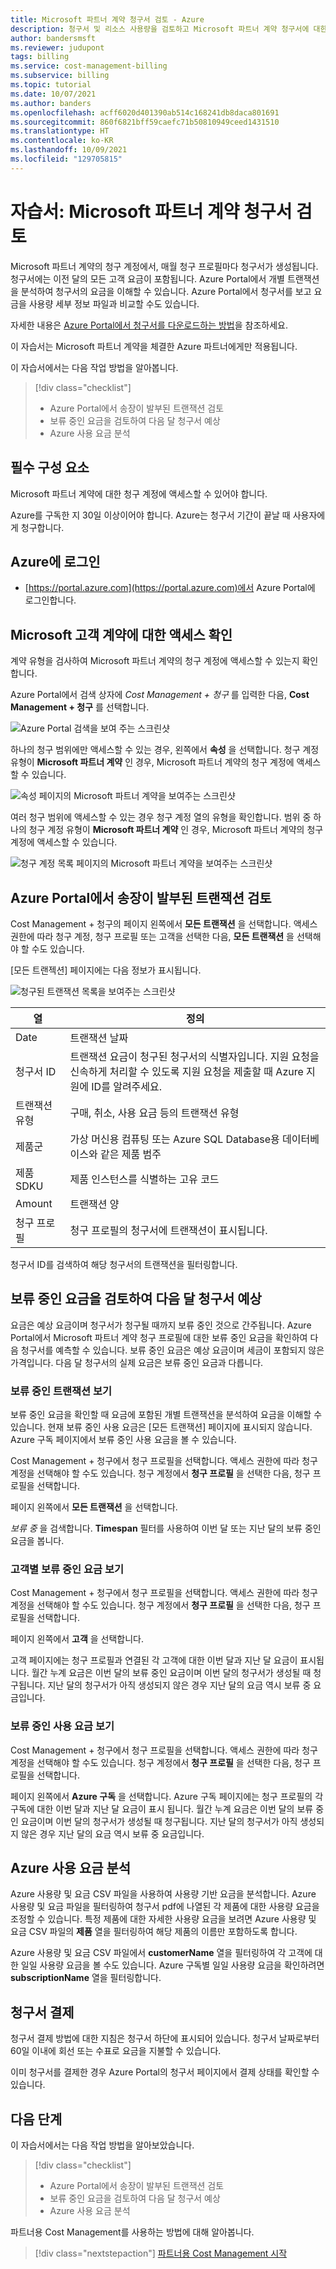 ```yaml
---
title: Microsoft 파트너 계약 청구서 검토 - Azure
description: 청구서 및 리소스 사용량을 검토하고 Microsoft 파트너 계약 청구서에 대한 요금을 확인하는 방법을 알아봅니다.
author: bandersmsft
ms.reviewer: judupont
tags: billing
ms.service: cost-management-billing
ms.subservice: billing
ms.topic: tutorial
ms.date: 10/07/2021
ms.author: banders
ms.openlocfilehash: acff6020d401390ab514c168241db8daca801691
ms.sourcegitcommit: 860f6821bff59caefc71b50810949ceed1431510
ms.translationtype: HT
ms.contentlocale: ko-KR
ms.lasthandoff: 10/09/2021
ms.locfileid: "129705815"
---
```

# <a name="tutorial-review-your-microsoft-partner-agreement-invoice"></a>자습서: Microsoft 파트너 계약 청구서 검토

Microsoft 파트너 계약의 청구 계정에서, 매월 청구 프로필마다 청구서가 생성됩니다. 청구서에는 이전 달의 모든 고객 요금이 포함됩니다. Azure Portal에서 개별 트랜잭션을 분석하여 청구서의 요금을 이해할 수 있습니다. Azure Portal에서 청구서를 보고 요금을 사용량 세부 정보 파일과 비교할 수도 있습니다.

자세한 내용은 [Azure Portal에서 청구서를 다운로드하는 방법](download-azure-invoice.md)을 참조하세요.

이 자습서는 Microsoft 파트너 계약을 체결한 Azure 파트너에게만 적용됩니다.

이 자습서에서는 다음 작업 방법을 알아봅니다.

> [!div class="checklist"]
> * Azure Portal에서 송장이 발부된 트랜잭션 검토
> * 보류 중인 요금을 검토하여 다음 달 청구서 예상
> * Azure 사용 요금 분석

## <a name="prerequisites"></a>필수 구성 요소

Microsoft 파트너 계약에 대한 청구 계정에 액세스할 수 있어야 합니다.

Azure를 구독한 지 30일 이상이어야 합니다. Azure는 청구서 기간이 끝날 때 사용자에게 청구합니다.

## <a name="sign-in-to-azure"></a>Azure에 로그인

- [https://portal.azure.com](https://portal.azure.com)에서 Azure Portal에 로그인합니다.

## <a name="check-access-to-a-microsoft-customer-agreement"></a>Microsoft 고객 계약에 대한 액세스 확인

계약 유형을 검사하여 Microsoft 파트너 계약의 청구 계정에 액세스할 수 있는지 확인합니다.

Azure Portal에서 검색 상자에 *Cost Management + 청구* 를 입력한 다음, **Cost Management + 청구** 를 선택합니다.

![Azure Portal 검색을 보여 주는 스크린샷](./media/review-partner-agreement-bill/billing-search-cost-management-billing.png)

하나의 청구 범위에만 액세스할 수 있는 경우, 왼쪽에서 **속성** 을 선택합니다. 청구 계정 유형이 **Microsoft 파트너 계약** 인 경우, Microsoft 파트너 계약의 청구 계정에 액세스할 수 있습니다.

![속성 페이지의 Microsoft 파트너 계약을 보여주는 스크린샷](./media/review-partner-agreement-bill/billing-account-properties-partner-agreement.png)

여러 청구 범위에 액세스할 수 있는 경우 청구 계정 열의 유형을 확인합니다. 범위 중 하나의 청구 계정 유형이 **Microsoft 파트너 계약** 인 경우, Microsoft 파트너 계약의 청구 계정에 액세스할 수 있습니다.

![청구 계정 목록 페이지의 Microsoft 파트너 계약을 보여주는 스크린샷](./media/review-partner-agreement-bill/mpa-in-the-list.png)

## <a name="review-invoiced-transactions-in-the-azure-portal"></a>Azure Portal에서 송장이 발부된 트랜잭션 검토

Cost Management + 청구의 페이지 왼쪽에서 **모든 트랜잭션** 을 선택합니다. 액세스 권한에 따라 청구 계정, 청구 프로필 또는 고객을 선택한 다음, **모든 트랜잭션** 을 선택해야 할 수도 있습니다.

[모든 트랜젝션] 페이지에는 다음 정보가 표시됩니다.

![청구된 트랜잭션 목록을 보여주는 스크린샷](./media/review-partner-agreement-bill/all-transactions.png)

|열  |정의  |
|---------|---------|
|Date     | 트랜잭션 날짜  |
|청구서 ID     | 트랜잭션 요금이 청구된 청구서의 식별자입니다. 지원 요청을 신속하게 처리할 수 있도록 지원 요청을 제출할 때 Azure 지원에 ID를 알려주세요. |
|트랜잭션 유형     |  구매, 취소, 사용 요금 등의 트랜잭션 유형  |
|제품군     | 가상 머신용 컴퓨팅 또는 Azure SQL Database용 데이터베이스와 같은 제품 범주|
|제품 SDKU     | 제품 인스턴스를 식별하는 고유 코드 |
|Amount     |  트랜잭션 양      |
|청구 프로필     | 청구 프로필의 청구서에 트랜잭션이 표시됩니다. |

청구서 ID를 검색하여 해당 청구서의 트랜잭션을 필터링합니다.

## <a name="review-pending-charges-to-estimate-your-next-invoice"></a>보류 중인 요금을 검토하여 다음 달 청구서 예상

요금은 예상 요금이며 청구서가 청구될 때까지 보류 중인 것으로 간주됩니다. Azure Portal에서 Microsoft 파트너 계약 청구 프로필에 대한 보류 중인 요금을 확인하여 다음 청구서를 예측할 수 있습니다. 보류 중인 요금은 예상 요금이며 세금이 포함되지 않은 가격입니다. 다음 달 청구서의 실제 요금은 보류 중인 요금과 다릅니다.

### <a name="view-pending-transactions"></a>보류 중인 트랜잭션 보기

보류 중인 요금을 확인할 때 요금에 포함된 개별 트랜잭션을 분석하여 요금을 이해할 수 있습니다. 현재 보류 중인 사용 요금은 [모든 트랜잭션] 페이지에 표시되지 않습니다. Azure 구독 페이지에서 보류 중인 사용 요금을 볼 수 있습니다.

Cost Management + 청구에서 청구 프로필을 선택합니다. 액세스 권한에 따라 청구 계정을 선택해야 할 수도 있습니다. 청구 계정에서 **청구 프로필** 을 선택한 다음, 청구 프로필을 선택합니다.

페이지 왼쪽에서 **모든 트랜잭션** 을 선택합니다.

*보류 중* 을 검색합니다. **Timespan** 필터를 사용하여 이번 달 또는 지난 달의 보류 중인 요금을 봅니다.

<!-- ![Screenshot that shows the pending transactions list](./media/billing-mpa-understand-your-bill/mpa-billing-profile-pending-transactions.png) -->

### <a name="view-pending-charges-by-customer"></a>고객별 보류 중인 요금 보기

Cost Management + 청구에서 청구 프로필을 선택합니다. 액세스 권한에 따라 청구 계정을 선택해야 할 수도 있습니다. 청구 계정에서 **청구 프로필** 을 선택한 다음, 청구 프로필을 선택합니다.

페이지 왼쪽에서 **고객** 을 선택합니다.

<!-- ![screenshot of billing profile customers list](./media/billing-mpa-understand-your-bill/mpa-billing-profile-customers.png) -->

고객 페이지에는 청구 프로필과 연결된 각 고객에 대한 이번 달과 지난 달 요금이 표시됩니다. 월간 누계 요금은 이번 달의 보류 중인 요금이며 이번 달의 청구서가 생성될 때 청구됩니다. 지난 달의 청구서가 아직 생성되지 않은 경우 지난 달의 요금 역시 보류 중 요금입니다.

### <a name="view-pending-usage-charges"></a>보류 중인 사용 요금 보기

Cost Management + 청구에서 청구 프로필을 선택합니다. 액세스 권한에 따라 청구 계정을 선택해야 할 수도 있습니다. 청구 계정에서 **청구 프로필** 을 선택한 다음, 청구 프로필을 선택합니다.

페이지 왼쪽에서 **Azure 구독** 을 선택합니다. Azure 구독 페이지에는 청구 프로필의 각 구독에 대한 이번 달과 지난 달 요금이 표시 됩니다. 월간 누계 요금은 이번 달의 보류 중인 요금이며 이번 달의 청구서가 생성될 때 청구됩니다. 지난 달의 청구서가 아직 생성되지 않은 경우 지난 달의 요금 역시 보류 중 요금입니다.

<!--     ![Screenshot that shows the Azure subscriptions list for MPA billing profile](./media/billing-mpa-understand-your-bill/mpa-billing-profile-subscriptions-list.png) -->

## <a name="analyze-your-azure-usage-charges"></a>Azure 사용 요금 분석

Azure 사용량 및 요금 CSV 파일을 사용하여 사용량 기반 요금을 분석합니다. Azure 사용량 및 요금 파일을 필터링하여 청구서 pdf에 나열된 각 제품에 대한 사용량 요금을 조정할 수 있습니다. 특정 제품에 대한 자세한 사용량 요금을 보려면 Azure 사용량 및 요금 CSV 파일의 **제품** 열을 필터링하여 해당 제품의 이름만 포함하도록 합니다.

Azure 사용량 및 요금 CSV 파일에서 **customerName** 열을 필터링하여 각 고객에 대한 일일 사용량 요금을 볼 수도 있습니다. Azure 구독별 일일 사용량 요금을 확인하려면 **subscriptionName** 열을 필터링합니다.

## <a name="pay-your-bill"></a>청구서 결제

청구서 결제 방법에 대한 지침은 청구서 하단에 표시되어 있습니다. 청구서 날짜로부터 60일 이내에 회선 또는 수표로 요금을 지불할 수 있습니다.

이미 청구서를 결제한 경우 Azure Portal의 청구서 페이지에서 결제 상태를 확인할 수 있습니다.

## <a name="next-steps"></a>다음 단계

이 자습서에서는 다음 작업 방법을 알아보았습니다.

> [!div class="checklist"]
> * Azure Portal에서 송장이 발부된 트랜잭션 검토
> * 보류 중인 요금을 검토하여 다음 달 청구서 예상
> * Azure 사용 요금 분석

파트너용 Cost Management를 사용하는 방법에 대해 알아봅니다.

> [!div class="nextstepaction"]
> [파트너용 Cost Management 시작](../costs/get-started-partners.md)
